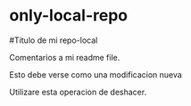 # only-local-repo


#Titulo de mi repo-local


Comentarios a mi readme file.


Esto debe verse como una modificacion nueva


Utilizare esta operacion de deshacer.
